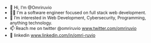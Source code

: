 - 👋 Hi, I’m @Omriruvio
- 🧑‍💻 I'm a software engineer focused on full stack web development.
- 👀 I’m interested in Web Development, Cybersecurity, Programming, anything technology.
- 📫 Reach me on twitter @omriruvio www.twitter.com/omriruvio
- 💼 linkedin www.linkedin.com/in/omri-ruvio

<!---
Omriruvio/Omriruvio is a ✨ special ✨ repository because its `README.md` (this file) appears on your GitHub profile.
You can click the Preview link to take a look at your changes.
--->
